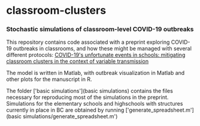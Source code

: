 # classroom-clusters

### Stochastic simulations of classroom-level COVID-19 outbreaks 


This repository contains code associated with a preprint exploring COVID-19 outbreaks in classrooms, and how these might be managed with 
several different protocols: [COVID-19's unfortunate events in schools: mitigating classroom clusters in the context of variable transmission](https://www.medrxiv.org/content/10.1101/2020.10.20.20216267v1)

The model is written in Matlab, with outbreak visualization in Matlab and other plots for the manuscript in R. 

The folder ['basic simulations'](basic simulations) contains the files necessary for reproducing most of the simulations in the preprint. Simulations for the elementary schools and highschools with structures currently in place in BC are obtained by running ['generate_spreadsheet.m'](basic simulations/generate_spreadsheet.m')




